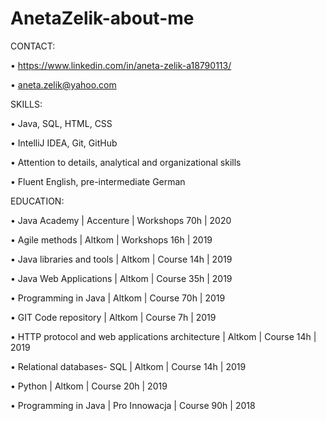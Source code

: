 # AnetaZelik-about-me
CONTACT:

• https://www.linkedin.com/in/aneta-zelik-a18790113/

• aneta.zelik@yahoo.com


SKILLS:

• Java, SQL, HTML, CSS 

• IntelliJ IDEA, Git, GitHub

• Attention to details, analytical and organizational skills 

• Fluent English, pre-intermediate German 


EDUCATION:

• Java Academy | Accenture | Workshops 70h | 2020

• Agile methods | Altkom | Workshops 16h | 2019

• Java libraries and tools | Altkom | Course 14h | 2019

• Java Web Applications | Altkom | Course 35h | 2019

• Programming in Java | Altkom | Course 70h | 2019

• GIT Code repository | Altkom | Course 7h | 2019

• HTTP protocol and web applications architecture | Altkom | Course 14h | 2019

• Relational databases- SQL | Altkom | Course 14h | 2019

• Python | Altkom | Course 20h | 2019

• Programming in Java | Pro Innowacja | Course 90h | 2018
